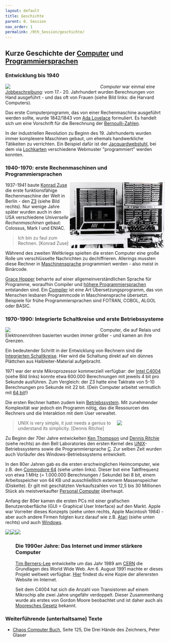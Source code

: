 ```yaml
---
layout: default
title: Geschichte
parent: 0. Session
nav_order: 1
permalink: /0th_Session/geschichte/
---
```


## Kurze Geschichte der [Computer](https://de.wikipedia.org/wiki/Geschichte_des_Computers) und [Programmiersprachen](https://de.wikipedia.org/wiki/Geschichte_der_Programmiersprachen)

### Entwicklung bis 1940

[<img src="https://upload.wikimedia.org/wikipedia/commons/thumb/5/5a/Astronomer_Edward_Charles_Pickering%27s_Harvard_computers.jpg/766px-Astronomer_Edward_Charles_Pickering%27s_Harvard_computers.jpg" width="300em" align="left">](https://en.wikipedia.org/wiki/Harvard_Computers)

*Computer* war einmal eine [Jobbeschreibung](https://en.wikipedia.org/wiki/Computer_(job_description)): vom 17.- 20. Jahrhundert wurden Berechnungen von Hand ausgeführt - und das oft von Frauen (siehe Bild links: die Harvard Computers).

Das erste Computerprogramm, das von einer Rechenmaschine ausgeführt werden sollte, wurde 1842/1843 von [Ada Lovelace](https://de.wikipedia.org/wiki/Ada_Lovelace) formuliert. Es handelt sich um eine Vorschrift für die Berechnung der [Bernoulli-Zahlen](https://de.wikipedia.org/wiki/Bernoulli-Zahl).

In der industriellen Revolution zu Beginn des 19. Jahrhunderts wurden immer komplexere Maschinen gebaut, um ehemals handwerkliche Tätikeiten zu verrichten. Ein Beispiel dafür ist der [Jacquardwebstuhl](https://de.wikipedia.org/wiki/Jacquardwebstuhl), bei dem via [Lochkarten](https://de.wikipedia.org/wiki/Lochkarte) verschiedene Webmuster "programmiert" werden konnten.


### 1940-1970: erste Rechenmaschinen und Programmiersprachen

<img src="../imgs/zuse_z3.jpg" width="300em" align="right">

1937-1941 baute [Konrad Zuse](https://de.wikipedia.org/wiki/Konrad_Zuse) die erste funktionsfähige Rechenmaschine der Welt in Berlin - den [Z3](https://de.wikipedia.org/wiki/Konrad_Zuse#Z3_–_der_erste_funktionsfähige_Computer_der_Welt) (siehe Bild rechts). Nur wenige Jahre später wurden auch in den USA verschiedene *Universelle Rechenmaschinen* gebaut: Colossus, Mark I und ENIAC.

> Ich bin zu faul zum Rechnen. [Konrad Zuse]

Während des zweiten Weltkriegs spielten die ersten Computer eine große Rolle um verschlüsselte Nachrichten zu dechiffrieren. Allerings mussten diese Rechner in [Maschinensprache](https://de.wikipedia.org/wiki/Maschinensprache) programmiert werden - also meist in Binärcode.

[Grace Hopper](https://de.wikipedia.org/wiki/Grace_Hopper) beharrte auf einer allgemeinverständlichen Sprache für Programme, woraufhin Compiler und [höhere Programmiersprachen](https://de.wikipedia.org/wiki/Höhere_Programmiersprache) entstanden sind. Ein [Compiler](https://de.wikipedia.org/wiki/Compiler) ist eine Art Übersetzungsprogramm, das von Menschen lesbaren Programmcode in Maschinensprache übersetzt. Beispiele für frühe Programmiersprachen sind FOTRAN, COBOL, ALGOL oder BASIC.

### 1970-1990: Integrierte Schaltkreise und erste Betriebssysteme

<img src="imgs/Intel_C4004.jpg" width="300em" align="left">

Computer, die auf Relais und Elektronenröhren basierten wurden immer größer - und kamen an ihre Grenzen.

Ein bedeutender Schritt in der Entwicklung von Rechnern sind die [Integrierten Schaltkreise](https://de.wikipedia.org/wiki/Integrierter_Schaltkreis). Hier wird die Schaltung direkt auf ein dünnes Plättchen aus Halbleiter-Material aufgebracht.

1971 war der erste Mikroprozessor kommerziell verfügbar: der [Intel C4004](https://de.wikipedia.org/wiki/Intel_4004) (siehe Bild links) konnte etwa 600.000 Berechnungen mit jeweils 4 bit pro Sekunde ausführen. Zum Vergleich: der Z3 hatte eine Taktrate von 5-10 Berechnungen pro Sekunde mit 22 bit. (Dein Computer arbeitet vermutlich mit [64 bit](https://de.wikipedia.org/wiki/64-Bit-Architektur)!)


Die ersten Rechner hatten zudem kein [Betriebssystem](https://de.wikipedia.org/wiki/Betriebssystem). Mit zunehmender Komplexität war jedoch ein Programm nötig, das die Ressourcen des Rechners und die Interaktion mit dem User verwaltet.

<img src="https://upload.wikimedia.org/wikipedia/commons/thumb/8/8f/Ken_Thompson_%28sitting%29_and_Dennis_Ritchie_at_PDP-11_%282876612463%29.jpg/599px-Ken_Thompson_%28sitting%29_and_Dennis_Ritchie_at_PDP-11_%282876612463%29.jpg" width="30%" align="right">

> UNIX is very simple, it just needs a genius to understand its simplicity. [Dennis Ritchie]

Zu Beginn der 70er Jahre entwickelten [Ken Thompson](https://en.wikipedia.org/wiki/Ken_Thompson) und [Dennis Ritchie](https://de.wikipedia.org/wiki/Dennis_Ritchie) (siehe rechts) an den Bell Laboratories den ersten Kernel des [UNIX](https://de.wikipedia.org/wiki/Unix)-Betriebssystems sowie die Programmiersprache [C](https://de.wikipedia.org/wiki/C_(Programmiersprache)). Zur selben Zeit wurden auch Vorläufer des Windows-Betriebssystems entwickelt.

In den 80er Jahren gab es die ersten erschwinglichen Heimcomputer, wie z.B. den [Commodore 64](https://de.wikipedia.org/wiki/Commodore_64) (siehe unten links). Dieser bot eine Taktfrequenz von etwa 1 MHz (= 1.000.000 Berechnungen / Sekunde) bei 8 bit, einem Arbeitsspeicher von 64 KB und ausschließlich externem Massenspeicher (Diskette). Er gilt mit geschätzten Verkaufszahlen von 12,5 bis 30 Millionen Stück als meistverkaufter [Personal Computer](https://de.wikipedia.org/wiki/Personal_Computer) überhaupt.



Anfang der 80er kamen die ersten PCs mit einer grafischen Benutzeroberfläche (GUI = Graphical User Interface) auf den Markt. Apple war Vorreiter dieses Konzepts (siehe unten rechts, Apple Macintosh 1984) - aber auch andere Firmen folgten kurz darauf wie z.B. [Atari](https://de.wikipedia.org/wiki/Atari_ST) (siehe unten rechts) und auch [Windows](https://de.wikipedia.org/wiki/Microsoft_Windows).


<img src="https://upload.wikimedia.org/wikipedia/commons/8/84/C64c_system.jpg" style="height: 250px" align="left">
<img src="https://upload.wikimedia.org/wikipedia/commons/thumb/3/39/Atari_1040STf.jpg/1920px-Atari_1040STf.jpg" style="height: 250px" align="left">
<img src="https://upload.wikimedia.org/wikipedia/commons/e/e3/Macintosh_128k_transparency.png" style="height: 250px" >


### Die 1990er Jahre: Das Internet und immer stärkere Computer

[Tim Berners-Lee](https://de.wikipedia.org/wiki/Tim_Berners-Lee) entwickelte um das Jahr 1989 am [CERN](https://de.wikipedia.org/wiki/CERN) die Grundlagen des World Wide Web. Am 6. August 1991 machte er dieses Projekt weltweit verfügbar. [Hier](https://www.w3.org/History/19921103-hypertext/hypertext/WWW/TheProject.html) findest du eine Kopie der allerersten Website im Internet.

Seit dem C4004 hat sich die Anzahl von Transistoren auf einem Mikrochip alle zwei Jahre ungefähr verdoppelt. Dieser Zusammenhang wurde als erstes von Gordon Moore beobachtet und ist daher auch als [Mooresches Gesetz](https://de.wikipedia.org/wiki/Mooresches_Gesetz) bekannt. 


### Weiterführende (unterhaltsame) Texte

* [Chaos Computer Buch](https://monoskop.org/images/b/ba/Wieckmann,_Jürgen_%28ed.%29_-_Das_Chaos_Computer_Buch._Hacking_made_in_Germany_%28German%29.pdf), Seite 125, Die Drei Hände des Zeichners, Peter Glaser
